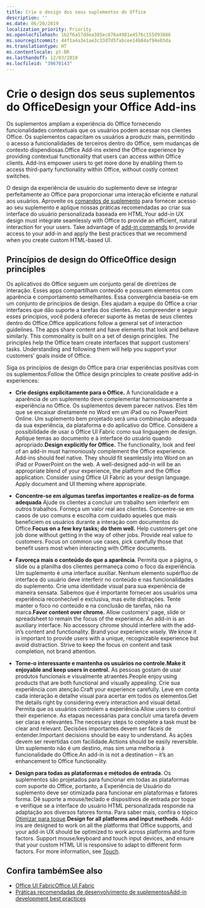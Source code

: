 ```yaml
---
title: Crie o design dos seus suplementos do Office
description: ''
ms.date: 06/20/2019
localization_priority: Priority
ms.openlocfilehash: 1b2f6a57ddea385ec676a4981e4576c155d93886
ms.sourcegitcommit: 44f1a4a3e1ae3c33d7d5fabcee14b84af94e03da
ms.translationtype: HT
ms.contentlocale: pt-BR
ms.lasthandoff: 12/03/2019
ms.locfileid: "39670143"
---
```

# <a name="design-your-office-add-ins"></a><span data-ttu-id="436a7-102">Crie o design dos seus suplementos do Office</span><span class="sxs-lookup"><span data-stu-id="436a7-102">Design your Office Add-ins</span></span>

<span data-ttu-id="436a7-p101">Os suplementos ampliam a experiência do Office fornecendo funcionalidades contextuais que os usuários podem acessar nos clientes Office. Os suplementos capacitam os usuários a produzir mais, permitindo o acesso a funcionalidades de terceiros dentro do Office, sem mudanças de contexto dispendiosas.</span><span class="sxs-lookup"><span data-stu-id="436a7-p101">Office Add-ins extend the Office experience by providing contextual functionality that users can access within Office clients. Add-ins empower users to get more done by enabling them to access third-party functionality within Office, without costly context switches.</span></span> 

<span data-ttu-id="436a7-p102">O design da experiência de usuário do suplemento deve se integrar perfeitamente ao Office para proporcionar uma interação eficiente e natural aos usuários. Aproveite os [comandos de suplemento](add-in-commands.md) para fornecer acesso ao seu suplemento e aplique nossas práticas recomendadas ao criar sua interface do usuário personalizada baseada em HTML.</span><span class="sxs-lookup"><span data-stu-id="436a7-p102">Your add-in UX design must integrate seamlessly with Office to provide an efficient, natural interaction for your users. Take advantage of [add-in commands](add-in-commands.md) to provide access to your add-in and apply the best practices that we recommend when you create custom HTML-based UI.</span></span>

## <a name="office-design-principles"></a><span data-ttu-id="436a7-107">Princípios de design do Office</span><span class="sxs-lookup"><span data-stu-id="436a7-107">Office design principles</span></span>

<span data-ttu-id="436a7-p103">Os aplicativos do Office seguem um conjunto geral de diretrizes de interação. Esses apps compartilham conteúdo e possuem elementos com aparência e comportamento semelhantes. Essa convergência baseia-se em um conjunto de princípios de design. Eles ajudam a equipe do Office a criar interfaces que dão suporte a tarefas dos clientes. Ao compreender e seguir esses princípios, você poderá oferecer suporte às metas de seus clientes dentro do Office.</span><span class="sxs-lookup"><span data-stu-id="436a7-p103">Office applications follow a general set of interaction guidelines. The apps share content and have elements that look and behave similarly. This commonality is built on a set of design principles. The principles help the Office team create interfaces that support customers’ tasks. Understanding and following them will help you support your customers’ goals inside of Office.</span></span>

<span data-ttu-id="436a7-113">Siga os princípios de design do Office para criar experiências positivas com os suplementos:</span><span class="sxs-lookup"><span data-stu-id="436a7-113">Follow the Office design principles to create positive add-in experiences:</span></span>

- <span data-ttu-id="436a7-p104">**Crie designs explicitamente para o Office.** A funcionalidade e a aparência de um suplemento deve complementar harmoniosamente a experiência no Office. Os suplementos devem parecer nativos. Eles têm que se encaixar diretamente no Word em um iPad ou no PowerPoint Online. Um suplemento bem projetado será uma combinação adequada da sua experiência, da plataforma e do aplicativo do Office. Considere a possibilidade de usar o Office UI Fabric como sua linguagem de design. Aplique temas ao documento e à interface do usuário quando apropriado.</span><span class="sxs-lookup"><span data-stu-id="436a7-p104">**Design explicitly for Office.** The functionality, look and feel of an add-in must harmoniously complement the Office experience. Add-ins should feel native. They should fit seamlessly into Word on an iPad or PowerPoint on the web. A well-designed add-in will be an appropriate blend of your experience, the platform and the Office application. Consider using Office UI Fabric as your design language. Apply document and UI theming where appropriate.</span></span>

- <span data-ttu-id="436a7-p105">**Concentre-se em algumas tarefas importantes e realize-as de forma adequada** Ajude os clientes a concluir um trabalho sem interferir em outros trabalhos. Forneça um valor real aos clientes. Concentre-se em casos de uso comuns e escolha com cuidado aqueles que mais beneficiem os usuários durante a interação com documentos do Office.</span><span class="sxs-lookup"><span data-stu-id="436a7-p105">**Focus on a few key tasks; do them well.** Help customers get one job done without getting in the way of other jobs. Provide real value to customers. Focus on common use cases, pick carefully those that benefit users most when interacting with Office documents.</span></span>

- <span data-ttu-id="436a7-p106">**Favoreça mais o conteúdo do que a aparência**. Permita que a página, o slide ou a planilha dos clientes permaneça como o foco da experiência. Um suplemento é uma interface auxiliar. Nenhum elemento supérfluo de interface do usuário deve interferir no conteúdo e nas funcionalidades do suplemento. Crie uma identidade visual para sua experiência de maneira sensata. Sabemos que é importante fornecer aos usuários uma experiência reconhecível e exclusiva, mas evite distrações. Tente manter o foco no conteúdo e na conclusão de tarefas, não na marca.</span><span class="sxs-lookup"><span data-stu-id="436a7-p106">**Favor content over chrome.** Allow customers’ page, slide or spreadsheet to remain the focus of the experience. An add-in is an auxiliary interface. No accessory chrome should interfere with the add-in’s content and functionality. Brand your experience wisely. We know it is important to provide users with a unique, recognizable experience but avoid distraction. Strive to keep the focus on content and task completion, not brand attention.</span></span>

- <span data-ttu-id="436a7-132">**Torne-o interessante e mantenha os usuários no controle.**</span><span class="sxs-lookup"><span data-stu-id="436a7-132">**Make it enjoyable and keep users in control.**</span></span> <span data-ttu-id="436a7-133">As pessoas gostam de usar produtos funcionais e visualmente atraentes.</span><span class="sxs-lookup"><span data-stu-id="436a7-133">People enjoy using products that are both functional and visually appealing.</span></span> <span data-ttu-id="436a7-134">Crie sua experiência com atenção.</span><span class="sxs-lookup"><span data-stu-id="436a7-134">Craft your experience carefully.</span></span> <span data-ttu-id="436a7-135">Leve em conta cada interação e detalhe visual para acertar em todos os elementos.</span><span class="sxs-lookup"><span data-stu-id="436a7-135">Get the details right by considering every interaction and visual detail.</span></span> <span data-ttu-id="436a7-136">Permita que os usuários controlem a experiência.</span><span class="sxs-lookup"><span data-stu-id="436a7-136">Allow users to control their experience.</span></span> <span data-ttu-id="436a7-137">As etapas necessárias para concluir uma tarefa devem ser claras e relevantes.</span><span class="sxs-lookup"><span data-stu-id="436a7-137">The necessary steps to complete a task must be clear and relevant.</span></span> <span data-ttu-id="436a7-138">Decisões importantes devem ser fáceis de entender.</span><span class="sxs-lookup"><span data-stu-id="436a7-138">Important decisions should be easy to understand.</span></span> <span data-ttu-id="436a7-139">As ações devem ser revertidas com facilidade.</span><span class="sxs-lookup"><span data-stu-id="436a7-139">Actions should be easily reversible.</span></span> <span data-ttu-id="436a7-140">Um suplemento não é um destino, mas sim uma melhoria à funcionalidade do Office.</span><span class="sxs-lookup"><span data-stu-id="436a7-140">An add-in is not a destination – it’s an enhancement to Office functionality.</span></span>

- <span data-ttu-id="436a7-p108">**Design para todas as plataformas e métodos de entrada**. Os suplementos são projetados para funcionar em todas as plataformas com suporte do Office, portanto, a Experiência de Usuário do suplemento deve ser otimizada para funcionar em plataformas e fatores forma. Dê suporte a mouse/teclado e dispositivos de entrada por toque e verifique se a interface do usuário HTML personalizada responde na adaptação aos diversos fatores forma. Para saber mais, confira o tópico [Otimizar para toque](../concepts/add-in-development-best-practices.md#optimize-for-touch).</span><span class="sxs-lookup"><span data-stu-id="436a7-p108">**Design for all platforms and input methods**. Add-ins are designed to work on all the platforms that Office supports, and your add-in UX should be optimized to work across platforms and form factors. Support mouse/keyboard and touch input devices, and ensure that your custom HTML UI is responsive to adapt to different form factors. For more information, see [Touch](../concepts/add-in-development-best-practices.md#optimize-for-touch).</span></span> 

## <a name="see-also"></a><span data-ttu-id="436a7-145">Confira também</span><span class="sxs-lookup"><span data-stu-id="436a7-145">See also</span></span>
- [<span data-ttu-id="436a7-146">Office UI Fabric</span><span class="sxs-lookup"><span data-stu-id="436a7-146">Office UI Fabric</span></span>](https://developer.microsoft.com/fabric) 
- [<span data-ttu-id="436a7-147">Práticas recomendadas de desenvolvimento de suplementos</span><span class="sxs-lookup"><span data-stu-id="436a7-147">Add-in development best practices</span></span>](../concepts/add-in-development-best-practices.md)

